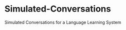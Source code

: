 Simulated-Conversations
=======================

Simulated Conversations for a Language Learning System

